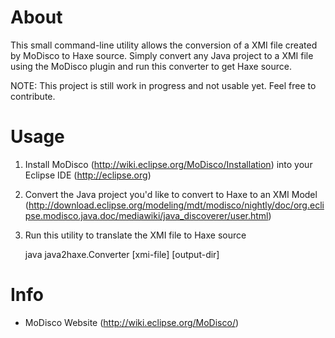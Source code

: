 # About
This small command-line utility allows the conversion of a XMI file created
by MoDisco to Haxe source. Simply convert any Java project to a XMI file using
the MoDisco plugin and run this converter to get Haxe source.

NOTE: This project is still work in progress and not usable yet. Feel free to contribute.

# Usage
1. Install MoDisco (http://wiki.eclipse.org/MoDisco/Installation) into your Eclipse IDE (http://eclipse.org)
2. Convert the Java project you'd like to convert to Haxe to an XMI Model (http://download.eclipse.org/modeling/mdt/modisco/nightly/doc/org.eclipse.modisco.java.doc/mediawiki/java_discoverer/user.html)
3. Run this utility to translate the XMI file to Haxe source

    java java2haxe.Converter [xmi-file] [output-dir]

# Info
* MoDisco Website (http://wiki.eclipse.org/MoDisco/) 